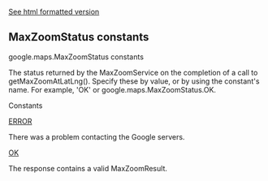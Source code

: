 [See html formatted version](https://huasofoundries.github.io/google-maps-documentation/MaxZoomStatus.html)


MaxZoomStatus constants
-----------------------

google.maps.MaxZoomStatus constants

The status returned by the MaxZoomService on the completion of a call to getMaxZoomAtLatLng(). Specify these by value, or by using the constant's name. For example, 'OK' or google.maps.MaxZoomStatus.OK.

Constants

[ERROR](#MaxZoomStatus.ERROR)

There was a problem contacting the Google servers.

[OK](#MaxZoomStatus.OK)

The response contains a valid MaxZoomResult.